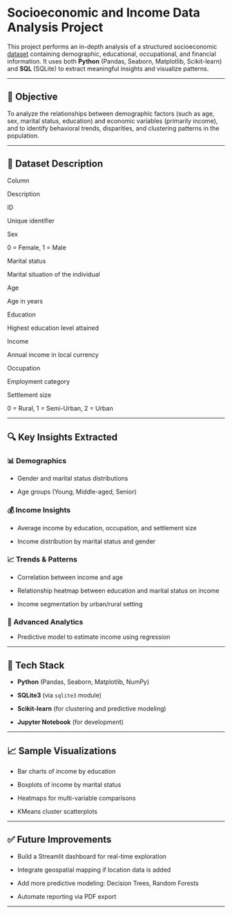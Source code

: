 # Socioeconomic and Income Data Analysis Project

This project performs an in-depth analysis of a structured socioeconomic [dataset](https://www.kaggle.com/datasets/hesh97/titanicdataset-traincsv) containing demographic, educational, occupational, and financial information. It uses both **Python** (Pandas, Seaborn, Matplotlib, Scikit-learn) and **SQL** (SQLite) to extract meaningful insights and visualize patterns.

----------

## 🧠 Objective

To analyze the relationships between demographic factors (such as age, sex, marital status, education) and economic variables (primarily income), and to identify behavioral trends, disparities, and clustering patterns in the population.

----------

## 📁 Dataset Description

Column

Description

ID

Unique identifier

Sex

0 = Female, 1 = Male

Marital status

Marital situation of the individual

Age

Age in years

Education

Highest education level attained

Income

Annual income in local currency

Occupation

Employment category

Settlement size

0 = Rural, 1 = Semi-Urban, 2 = Urban

----------

## 🔍 Key Insights Extracted

### 📊 Demographics

-   Gender and marital status distributions
    
-   Age groups (Young, Middle-aged, Senior)
    

### 💰 Income Insights

-   Average income by education, occupation, and settlement size
    
-   Income distribution by marital status and gender
    

### 📈 Trends & Patterns

-   Correlation between income and age
    
-   Relationship heatmap between education and marital status on income
    
-   Income segmentation by urban/rural setting
    

### 🧠 Advanced Analytics


    
-   Predictive model to estimate income using regression
    

    

----------

## 📌 Tech Stack

-   **Python** (Pandas, Seaborn, Matplotlib, NumPy)
    
-   **SQLite3** (via `sqlite3` module)
    
-   **Scikit-learn** (for clustering and predictive modeling)
    
-   **Jupyter Notebook** (for development)
    

    



----------

## 📈 Sample Visualizations

-   Bar charts of income by education
    
-   Boxplots of income by marital status
    
-   Heatmaps for multi-variable comparisons
    
-   KMeans cluster scatterplots
    

----------

## ✅ Future Improvements

-   Build a Streamlit dashboard for real-time exploration
    
-   Integrate geospatial mapping if location data is added
    
-   Add more predictive modeling: Decision Trees, Random Forests
    
-   Automate reporting via PDF export
    



----------
